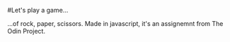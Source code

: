 #Let's play a game...

...of rock, paper, scissors. Made in javascript, it's an assignemnt from The Odin Project.

